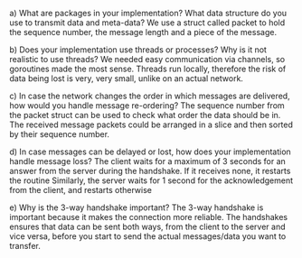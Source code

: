a) What are packages in your implementation? What data structure do you use to transmit data and meta-data?
    We use a struct called packet to hold the sequence number, the message length and a piece of the message. 

b) Does your implementation use threads or processes? Why is it not realistic to use threads?
    We needed easy communication via channels, so goroutines made the most sense. Threads run locally, therefore the risk of data being lost is very, very small, unlike on an actual network.

c) In case the network changes the order in which messages are delivered, how would you handle message re-ordering?
    The sequence number from the packet struct can be used to check what order the data should be in. The received message packets could be arranged in a slice and then sorted by their sequence number.

d) In case messages can be delayed or lost, how does your implementation handle message loss?
    The client waits for a maximum of 3 seconds for an answer from the server during the handshake. If it receives none, it restarts the routine
    Similarly, the server waits for 1 second for the acknowledgement from the client, and restarts otherwise

e) Why is the 3-way handshake important?
    The 3-way handshake is important because it makes the connection more reliable. 
    The handshakes ensures that data can be sent both ways, from the client to the server and vice versa, before you start to send the actual messages/data you want to transfer.